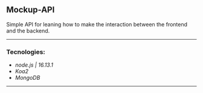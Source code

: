 ## Mockup-API
Simple API for leaning how to make the interaction between the frontend and the backend.

-----------------------------------------------------------------------------------------
### Tecnologies:
- *node.js | 16.13.1*
- *Koa2*
- *MongoDB*

-----------------------------------------------------------------------------------------